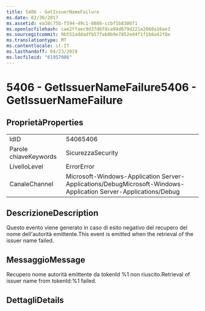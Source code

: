 ```yaml
---
title: 5406 - GetIssuerNameFailure
ms.date: 03/30/2017
ms.assetid: ea38c75b-f594-49c1-8800-ccbf1b8306f1
ms.openlocfilehash: cae2ffaec9d37d6f8ca94d679d221a2068a16ae3
ms.sourcegitcommit: 9b552addadfb57fab0b9e7852ed4f1f1b8a42f8e
ms.translationtype: MT
ms.contentlocale: it-IT
ms.lasthandoff: 04/23/2019
ms.locfileid: "61957086"
---
```

# <a name="5406---getissuernamefailure"></a><span data-ttu-id="01ddd-102">5406 - GetIssuerNameFailure</span><span class="sxs-lookup"><span data-stu-id="01ddd-102">5406 - GetIssuerNameFailure</span></span>
## <a name="properties"></a><span data-ttu-id="01ddd-103">Proprietà</span><span class="sxs-lookup"><span data-stu-id="01ddd-103">Properties</span></span>  
  
|||  
|-|-|  
|<span data-ttu-id="01ddd-104">Id</span><span class="sxs-lookup"><span data-stu-id="01ddd-104">ID</span></span>|<span data-ttu-id="01ddd-105">5406</span><span class="sxs-lookup"><span data-stu-id="01ddd-105">5406</span></span>|  
|<span data-ttu-id="01ddd-106">Parole chiave</span><span class="sxs-lookup"><span data-stu-id="01ddd-106">Keywords</span></span>|<span data-ttu-id="01ddd-107">Sicurezza</span><span class="sxs-lookup"><span data-stu-id="01ddd-107">Security</span></span>|  
|<span data-ttu-id="01ddd-108">Livello</span><span class="sxs-lookup"><span data-stu-id="01ddd-108">Level</span></span>|<span data-ttu-id="01ddd-109">Error</span><span class="sxs-lookup"><span data-stu-id="01ddd-109">Error</span></span>|  
|<span data-ttu-id="01ddd-110">Canale</span><span class="sxs-lookup"><span data-stu-id="01ddd-110">Channel</span></span>|<span data-ttu-id="01ddd-111">Microsoft-Windows-Application Server-Applications/Debug</span><span class="sxs-lookup"><span data-stu-id="01ddd-111">Microsoft-Windows-Application Server-Applications/Debug</span></span>|  
  
## <a name="description"></a><span data-ttu-id="01ddd-112">Descrizione</span><span class="sxs-lookup"><span data-stu-id="01ddd-112">Description</span></span>  
 <span data-ttu-id="01ddd-113">Questo evento viene generato in caso di esito negativo del recupero del nome dell'autorità emittente.</span><span class="sxs-lookup"><span data-stu-id="01ddd-113">This event is emitted when the retrieval of the issuer name failed.</span></span>  
  
## <a name="message"></a><span data-ttu-id="01ddd-114">Messaggio</span><span class="sxs-lookup"><span data-stu-id="01ddd-114">Message</span></span>  
 <span data-ttu-id="01ddd-115">Recupero nome autorità emittente da tokenId %1 non riuscito.</span><span class="sxs-lookup"><span data-stu-id="01ddd-115">Retrieval of issuer name from tokenId:%1 failed.</span></span>  
  
## <a name="details"></a><span data-ttu-id="01ddd-116">Dettagli</span><span class="sxs-lookup"><span data-stu-id="01ddd-116">Details</span></span>
